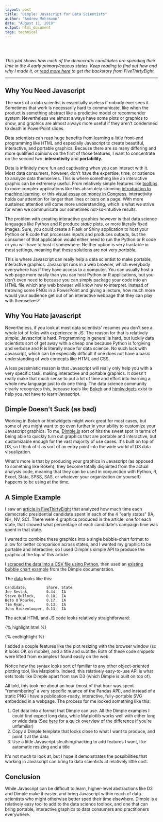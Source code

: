 ```yaml
---
layout: post
title: "Dimple: Javascript for Data Scientists"
author: "Andrew Mehrmann"
date: "August 11, 2019"
output: html_document
tags: technical
---
```

<br>
<div id="chartContainer"></div>
<br>

*This plot shows how each of the democratic candidates are spending their time in the 4 early primary/caucus states. Keep reading to find out how and why I made it, or [read more here](https://fivethirtyeight.com/features/where-are-candidates-spending-all-their-time/) to get the backstory from FiveThirtyEight.*


<hr>

## Why You Need Javascript

The work of a data scientist is essentially useless if nobody ever sees it. Sometimes that work is necessarily hard to communicate, like when the product is something abstract like a predictive model or recommender system. Nevertheless we almost always have some plots or graphics to show, and graphics are almost always more useful if they aren't condemned to death in PowerPoint slides.

Data scientists can reap huge benefits from learning a little front-end programming like HTML and especially Javascript to create beautiful, interactive, and portable graphics. Because there are so many differing and more qualified opinions on the first of those features, I want to concentrate on the second two: **interactivity** and **portability.**

Data is infinitely more fun and captivating when you can interact with it. Most data consumers, however, don't have the expertise, time, or patience to analyze data themselves. This is where something like an interactive graphic can be extremely useful. From relatively simple features like [tooltips](http://bl.ocks.org/d3noob/a22c42db65eb00d4e369) to more complex applications like this absolutely stunning [introduction to machine learning](http://www.r2d3.us/visual-intro-to-machine-learning-part-1/), or this [visual essay on money in Congress](http://letsfreecongress.org/), interactivity holds our attention for longer than lines or bars on a page. With more sustained attention will come more understanding, which is what we strive for when we communicate our sometimes not-so-intuitive results.

The problem with creating interactive graphics however is that data science languages like Python and R produce *static* plots, or more literally fixed images. Sure, you could create a Flask or Shiny application to host your Python or R code that processes inputs and produces outputs, but the consumer of that application would either need to run the Python or R code or you will have to host it somewhere. Neither option is very tractable in most settings, meaning that these solutions are not very *portable.*

This is where Javascript can really help a data scientist to make portable, interactive graphics. Javascript runs in a web browser, which everybody everywhere has if they have access to a computer. You can usually host a web page more easily than you can host Python or R applications, but you don't even need to because you can simply package your code into an HTML file which any web browser will know how to interpret. Instead of throwing some PNGs in a PowerPoint and giving a lecture, how much more would your audience get out of an interactive webpage that they can play with themselves?

## Why You Hate javascript

Nevertheless, if you look at most data scientists' resumes you don't see a whole lot of folks with experience in JS. The reason for that is relatively simple: Javascript is hard. Programming in general is hard, but luckily data scientists sort of get away with a cheap one because Python is forgiving and verbose and R is literally made for data science. No such luck with Javascript, which can be especially difficult if one does not have a basic understanding of web concepts like HTML and CSS.

A less pessimistic reason is that Javascript will really only help you with a very specific task: making interactive and portable graphics. It doesn't really make that much sense to put a lot of time and effort into learning a whole new language just to do one thing. The data science community clearly recognizes this, because tools like [Bokeh](https://bokeh.pydata.org/en/latest/) and [htmlwidgets](https://www.htmlwidgets.org/) exist to help you *not* have to learn Javascript.

## Dimple Doesn't Suck (as bad)

Working in Bokeh or htmlwidgets might work great for most cases, but some of you might want to go even further in your ability to customize your Javascript graphics. To me, [Dimple.js](http://dimplejs.org/) sort of hits the sweet spot in terms of being able to quickly turn out graphics that are portable and interactive, but customizable enough for the vast majority of use cases. It's built on top of D3, so I think of it as sort of an entry point into the wide world of D3 data visualization.

What's more is that by producing your graphics in Javascript (as opposed to something like Bokeh), they become totally disjointed from the actual analysis code, meaning that they can be used in conjunction with Python, R, Excel, Stata, SPSS, SAS, or whatever your organization (or yourself) happens to be using at the time.

## A Simple Example

I saw an [article in FiveThirtyEight](https://fivethirtyeight.com/features/where-are-candidates-spending-all-their-time/) that analyzed how much time each democratic presidential candidate spent in each of the 4 "early states" (IA, NH, NV, SC). There were 4 graphics produced in the article, one for each state, that showed what percentage of each candidate's campaign time was spent in that state.

I wanted to combine these graphics into a single bubble-chart format to allow for better comparison across states, and I wanted my graphic to be portable and interactive, so I used Dimple's simple API to produce the graphic at the top of this article.

I [scraped the data into a CSV file using Python](https://colab.research.google.com/drive/1c3A8Zv98SD94QyEF-mwQ7EPzVzGCaSjo), then used an [existing bubble chart example](http://dimplejs.org/examples_viewer.html?id=bubbles_matrix) from the Dimple documentation.

The [data](/data/candidateshares.csv) looks like this:

```
Candidate,         Share, State
Joe Sestak,        0.44,  IA
Steve Bullock,     0.18,  IA
Beto O’Rourke,     0.17,  IA
Tim Ryan,          0.13,  IA
John Hickenlooper, 0.13,  IA
```

The actual HTML and JS code looks relatively straightforward:

{% highlight html %}

<div id="chartContainer"></div>

<script src="https://d3js.org/d3.v4.min.js"></script>
<script src="http://dimplejs.org/dist/dimple.v2.3.0.min.js"></script>

<script type="text/javascript">
d3.select('#chartContainer')
  .append("h3")
  .text("Where Candidates Spend Their Time")
  .style('margin-left', '50px');
d3.select('#chartContainer')
  .append("p")
  .text("Share of Time Spent Campaigning in the Early States")
  .style('margin-left', '50px');

  var myChart;
  var svg = dimple.newSvg("#chartContainer", "100%", 450);
  d3.csv("/data/candidateshares.csv", function (data) {
    myChart = new dimple.chart(svg, data);
    myChart.setMargins("50px", "0px", "0px", "120px");
    myChart.addCategoryAxis("x", "Candidate");
    myChart.addCategoryAxis("y", "State");
    var z = myChart.addPctAxis("z", "Share");
    var s = myChart.addSeries("Candidate", dimple.plot.bubble);
    myChart.draw();
  });
  window.onresize = function () {
    myChart.draw(0, true);
};
</script>

{% endhighlight %}

I added a couple features like the plot resizing with the browser window (so it looks OK on mobile), and a title and subtitle. Both of these code snippets were lifted from examples I found easily on the web.

Notice how the syntax looks sort of familiar to any other object-oriented plotting tool, like Matplotlib. Indeed, this relatively easy-to-use API is what sets tools like Dimple apart from raw D3 (which Dimple is built on top of).

All told, this took me about an hour (most of that hour was spent "remembering" a very specific nuance of the Pandas API), and instead of a static PNG I have a publication-ready, interactive, fully-portable SVG embedded in a webpage. The process for me looked something like this:

1. Get data into a format that Dimple can use. All the Dimple examples I could find expect long data, while Matplotlib works well with either long or wide data (See [here](http://jonathansoma.com/tutorials/d3/wide-vs-long-data/) for a quick overview of the difference if you're unfamiliar)
2. Copy a Dimple template that looks close to what I want to produce, and point it at the data
3. Use a little Javascript sleuthing/hacking to add features I want, like automatic resizing and a title

It's not much to look at, but I hope it demonstrates the possibilities that working in Javascript can bring to data scientists at relatively little cost.

## Conclusion

While Javascript can be difficult to learn, higher-level abstractions like D3 and Dimple make it easier, and bring Javascript within reach of data scientists who might  otherwise better sped their time elsewhere. Dimple is a relatively easy tool to add to the data science toolbox, and one that can bring portable, interactive graphics to data consumers and practitioners everywhere.


<script src="https://d3js.org/d3.v4.min.js"></script>
<script src="http://dimplejs.org/dist/dimple.v2.3.0.min.js"></script>

<script type="text/javascript">
d3.select('#chartContainer')
  .append("h3")
  .text("Where Candidates Spend Their Time")
  .style('margin-left', '50px');
d3.select('#chartContainer')
  .append("p")
  .text("Share of Time Spent Campaigning in the Early States")
  .style('margin-left', '50px');

  var myChart;
  var svg = dimple.newSvg("#chartContainer", "100%", 450);
  d3.csv("/data/candidateshares.csv", function (data) {
    myChart = new dimple.chart(svg, data);
    myChart.setMargins("50px", "0px", "0px", "120px");
    myChart.addCategoryAxis("x", "Candidate");
    myChart.addCategoryAxis("y", "State");
    var z = myChart.addPctAxis("z", "Share");
    var s = myChart.addSeries("Candidate", dimple.plot.bubble);
    myChart.draw();
  });
  window.onresize = function () {
    myChart.draw(0, true);
};
</script>
